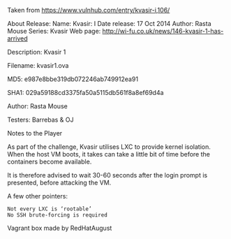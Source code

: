 Taken from https://www.vulnhub.com/entry/kvasir-i,106/ 

About Release:
    Name: Kvasir: I
    Date release: 17 Oct 2014
    Author: Rasta Mouse
    Series: Kvasir
    Web page: http://wi-fu.co.uk/news/146-kvasir-1-has-arrived

Description:
Kvasir 1

Filename: kvasir1.ova

MD5: e987e8bbe319db072246ab749912ea91

SHA1: 029a59188cd3375fa50a5115db561f8a8ef69d4a

Author: Rasta Mouse

Testers: Barrebas & OJ

Notes to the Player

As part of the challenge, Kvasir utilises LXC to provide kernel isolation. When the host VM boots, it takes can take a little bit of time before the containers become available.

It is therefore advised to wait 30-60 seconds after the login prompt is presented, before attacking the VM.

A few other pointers:

    Not every LXC is ‘rootable’
    No SSH brute-forcing is required

Vagrant box made by RedHatAugust
